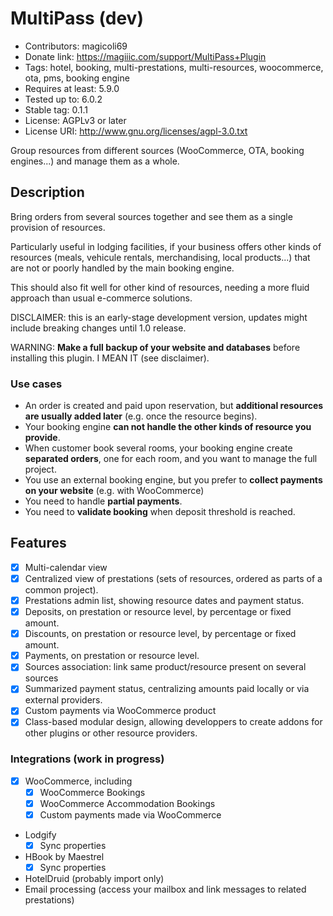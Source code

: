 # MultiPass (dev)

- Contributors: magicoli69
- Donate link: https://magiiic.com/support/MultiPass+Plugin
- Tags: hotel, booking, multi-prestations, multi-resources, woocommerce, ota, pms, booking engine
- Requires at least: 5.9.0
- Tested up to: 6.0.2
- Stable tag: 0.1.1
- License: AGPLv3 or later
- License URI: http://www.gnu.org/licenses/agpl-3.0.txt

Group resources from different sources (WooCommerce, OTA, booking engines...) and manage them as a whole.

## Description

Bring orders from several sources together and see them as a single provision of resources.

Particularly useful in lodging facilities, if your business offers other kinds of resources (meals, vehicule rentals, merchandising, local products...) that are not or poorly handled by the main booking engine.

This should also fit well for other kind of resources, needing a more fluid approach than usual e-commerce solutions.

DISCLAIMER: this is an early-stage development version, updates might include breaking changes until 1.0 release.

WARNING: **Make a full backup of your website and databases** before installing this plugin. I MEAN IT (see disclaimer).

### Use cases

- An order is created and paid upon reservation, but **additional resources are usually added later** (e.g. once the resource begins).
- Your booking engine **can not handle the other kinds of resource you provide**.
- When customer book several rooms, your booking engine create **separated orders**, one for each room, and you want to manage the full project.
- You use an external booking engine, but you prefer to **collect payments on your website** (e.g. with WooCommerce)
- You need to handle **partial payments**.
- You need to **validate booking** when deposit threshold is reached.

## Features

- [x] Multi-calendar view
- [x] Centralized view of prestations (sets of resources, ordered as parts of a common project).
- [x] Prestations admin list, showing resource dates and payment status.
- [x] Deposits, on prestation or resource level, by percentage or fixed amount.
- [x] Discounts, on prestation or resource level, by percentage or fixed amount.
- [x] Payments, on prestation or resource level.
- [x] Sources association: link same product/resource present on several sources
- [x] Summarized payment status, centralizing amounts paid locally or via external providers.
- [x] Custom payments via WooCommerce product
- [x] Class-based modular design, allowing developpers to create addons for other plugins or other resource providers.

### Integrations (work in progress)

- [x] WooCommerce, including
  - [x] WooCommerce Bookings
  - [x] WooCommerce Accommodation Bookings
  - [x] Custom payments made via WooCommerce
- Lodgify
  - [x] Sync properties
- HBook by Maestrel
  - [x] Sync properties
- HotelDruid (probably import only)
- Email processing (access your mailbox and link messages to related prestations)

